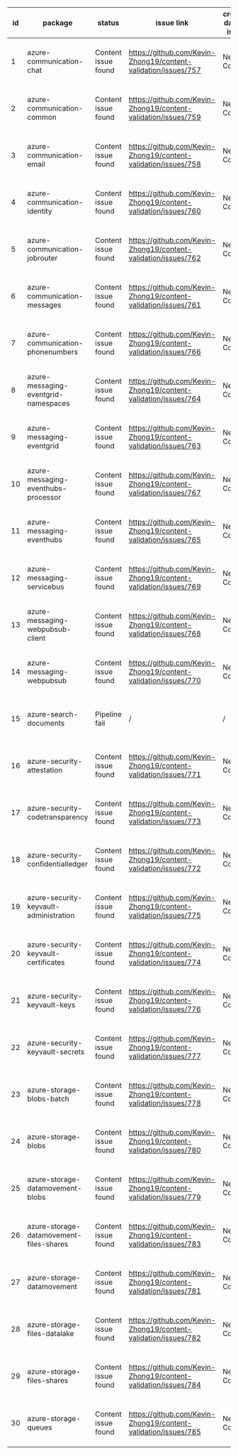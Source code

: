 
| id | package | status | issue link | created date of issue | update date of issue | run date of pipeline | pipeline run link |
|----|---------|--------|------------|-----------------------|----------------------| ---------------------| ----------------- |
| 1 | azure-communication-chat | Content issue found | https://github.com/Kevin-Zhong19/content-validation/issues/757  | Need Confirm | Need Confirm | 7/4/2025 12:50:42 PM | https://dev.azure.com/v-qzhong0900/content-validation-automation/_build/results?buildId=18 |
| 2 | azure-communication-common | Content issue found | https://github.com/Kevin-Zhong19/content-validation/issues/759  | Need Confirm | Need Confirm | 7/4/2025 12:50:42 PM | https://dev.azure.com/v-qzhong0900/content-validation-automation/_build/results?buildId=18 |
| 3 | azure-communication-email | Content issue found | https://github.com/Kevin-Zhong19/content-validation/issues/758  | Need Confirm | Need Confirm | 7/4/2025 12:50:42 PM | https://dev.azure.com/v-qzhong0900/content-validation-automation/_build/results?buildId=18 |
| 4 | azure-communication-identity | Content issue found | https://github.com/Kevin-Zhong19/content-validation/issues/760  | Need Confirm | Need Confirm | 7/4/2025 12:50:42 PM | https://dev.azure.com/v-qzhong0900/content-validation-automation/_build/results?buildId=18 |
| 5 | azure-communication-jobrouter | Content issue found | https://github.com/Kevin-Zhong19/content-validation/issues/762  | Need Confirm | Need Confirm | 7/4/2025 12:50:42 PM | https://dev.azure.com/v-qzhong0900/content-validation-automation/_build/results?buildId=18 |
| 6 | azure-communication-messages | Content issue found | https://github.com/Kevin-Zhong19/content-validation/issues/761  | Need Confirm | Need Confirm | 7/4/2025 12:50:42 PM | https://dev.azure.com/v-qzhong0900/content-validation-automation/_build/results?buildId=18 |
| 7 | azure-communication-phonenumbers | Content issue found | https://github.com/Kevin-Zhong19/content-validation/issues/766  | Need Confirm | Need Confirm | 7/4/2025 12:50:42 PM | https://dev.azure.com/v-qzhong0900/content-validation-automation/_build/results?buildId=18 |
| 8 | azure-messaging-eventgrid-namespaces | Content issue found | https://github.com/Kevin-Zhong19/content-validation/issues/764  | Need Confirm | Need Confirm | 7/4/2025 12:50:42 PM | https://dev.azure.com/v-qzhong0900/content-validation-automation/_build/results?buildId=18 |
| 9 | azure-messaging-eventgrid | Content issue found | https://github.com/Kevin-Zhong19/content-validation/issues/763  | Need Confirm | Need Confirm | 7/4/2025 12:50:42 PM | https://dev.azure.com/v-qzhong0900/content-validation-automation/_build/results?buildId=18 |
| 10 | azure-messaging-eventhubs-processor | Content issue found | https://github.com/Kevin-Zhong19/content-validation/issues/767  | Need Confirm | Need Confirm | 7/4/2025 12:50:42 PM | https://dev.azure.com/v-qzhong0900/content-validation-automation/_build/results?buildId=18 |
| 11 | azure-messaging-eventhubs | Content issue found | https://github.com/Kevin-Zhong19/content-validation/issues/765  | Need Confirm | Need Confirm | 7/4/2025 12:50:42 PM | https://dev.azure.com/v-qzhong0900/content-validation-automation/_build/results?buildId=18 |
| 12 | azure-messaging-servicebus | Content issue found | https://github.com/Kevin-Zhong19/content-validation/issues/769  | Need Confirm | Need Confirm | 7/4/2025 12:50:42 PM | https://dev.azure.com/v-qzhong0900/content-validation-automation/_build/results?buildId=18 |
| 13 | azure-messaging-webpubsub-client | Content issue found | https://github.com/Kevin-Zhong19/content-validation/issues/768  | Need Confirm | Need Confirm | 7/4/2025 12:50:42 PM | https://dev.azure.com/v-qzhong0900/content-validation-automation/_build/results?buildId=18 |
| 14 | azure-messaging-webpubsub | Content issue found | https://github.com/Kevin-Zhong19/content-validation/issues/770  | Need Confirm | Need Confirm | 7/4/2025 12:50:42 PM | https://dev.azure.com/v-qzhong0900/content-validation-automation/_build/results?buildId=18 |
| 15 | azure-search-documents | Pipeline fail | / | / | / | 7/4/2025 12:50:42 PM | https://dev.azure.com/v-qzhong0900/content-validation-automation/_build/results?buildId=18 |
| 16 | azure-security-attestation | Content issue found | https://github.com/Kevin-Zhong19/content-validation/issues/771  | Need Confirm | Need Confirm | 7/4/2025 12:50:42 PM | https://dev.azure.com/v-qzhong0900/content-validation-automation/_build/results?buildId=18 |
| 17 | azure-security-codetransparency | Content issue found | https://github.com/Kevin-Zhong19/content-validation/issues/773  | Need Confirm | Need Confirm | 7/4/2025 12:50:42 PM | https://dev.azure.com/v-qzhong0900/content-validation-automation/_build/results?buildId=18 |
| 18 | azure-security-confidentialledger | Content issue found | https://github.com/Kevin-Zhong19/content-validation/issues/772  | Need Confirm | Need Confirm | 7/4/2025 12:50:42 PM | https://dev.azure.com/v-qzhong0900/content-validation-automation/_build/results?buildId=18 |
| 19 | azure-security-keyvault-administration | Content issue found | https://github.com/Kevin-Zhong19/content-validation/issues/775  | Need Confirm | Need Confirm | 7/4/2025 12:50:42 PM | https://dev.azure.com/v-qzhong0900/content-validation-automation/_build/results?buildId=18 |
| 20 | azure-security-keyvault-certificates | Content issue found | https://github.com/Kevin-Zhong19/content-validation/issues/774  | Need Confirm | Need Confirm | 7/4/2025 12:50:42 PM | https://dev.azure.com/v-qzhong0900/content-validation-automation/_build/results?buildId=18 |
| 21 | azure-security-keyvault-keys | Content issue found | https://github.com/Kevin-Zhong19/content-validation/issues/776  | Need Confirm | Need Confirm | 7/4/2025 12:50:42 PM | https://dev.azure.com/v-qzhong0900/content-validation-automation/_build/results?buildId=18 |
| 22 | azure-security-keyvault-secrets | Content issue found | https://github.com/Kevin-Zhong19/content-validation/issues/777  | Need Confirm | Need Confirm | 7/4/2025 12:50:42 PM | https://dev.azure.com/v-qzhong0900/content-validation-automation/_build/results?buildId=18 |
| 23 | azure-storage-blobs-batch | Content issue found | https://github.com/Kevin-Zhong19/content-validation/issues/778  | Need Confirm | Need Confirm | 7/4/2025 12:50:42 PM | https://dev.azure.com/v-qzhong0900/content-validation-automation/_build/results?buildId=18 |
| 24 | azure-storage-blobs | Content issue found | https://github.com/Kevin-Zhong19/content-validation/issues/780  | Need Confirm | Need Confirm | 7/4/2025 12:50:42 PM | https://dev.azure.com/v-qzhong0900/content-validation-automation/_build/results?buildId=18 |
| 25 | azure-storage-datamovement-blobs | Content issue found | https://github.com/Kevin-Zhong19/content-validation/issues/779  | Need Confirm | Need Confirm | 7/4/2025 12:50:42 PM | https://dev.azure.com/v-qzhong0900/content-validation-automation/_build/results?buildId=18 |
| 26 | azure-storage-datamovement-files-shares | Content issue found | https://github.com/Kevin-Zhong19/content-validation/issues/783  | Need Confirm | Need Confirm | 7/4/2025 12:50:42 PM | https://dev.azure.com/v-qzhong0900/content-validation-automation/_build/results?buildId=18 |
| 27 | azure-storage-datamovement | Content issue found | https://github.com/Kevin-Zhong19/content-validation/issues/781  | Need Confirm | Need Confirm | 7/4/2025 12:50:42 PM | https://dev.azure.com/v-qzhong0900/content-validation-automation/_build/results?buildId=18 |
| 28 | azure-storage-files-datalake | Content issue found | https://github.com/Kevin-Zhong19/content-validation/issues/782  | Need Confirm | Need Confirm | 7/4/2025 12:50:42 PM | https://dev.azure.com/v-qzhong0900/content-validation-automation/_build/results?buildId=18 |
| 29 | azure-storage-files-shares | Content issue found | https://github.com/Kevin-Zhong19/content-validation/issues/784  | Need Confirm | Need Confirm | 7/4/2025 12:50:42 PM | https://dev.azure.com/v-qzhong0900/content-validation-automation/_build/results?buildId=18 |
| 30 | azure-storage-queues | Content issue found | https://github.com/Kevin-Zhong19/content-validation/issues/785  | Need Confirm | Need Confirm | 7/4/2025 12:50:42 PM | https://dev.azure.com/v-qzhong0900/content-validation-automation/_build/results?buildId=18 |